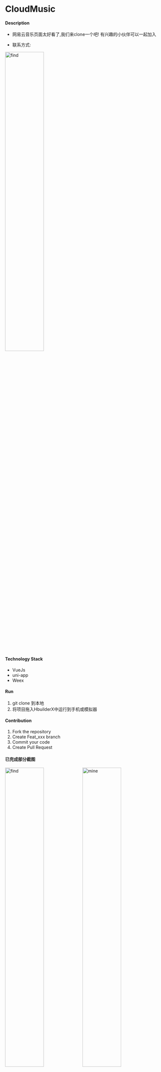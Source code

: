# CloudMusic

#### Description

* 网易云音乐页面太好看了,我们来clone一个吧! 有兴趣的小伙伴可以一起加入

* 联系方式:
<img title="find" src="https://user-images.githubusercontent.com/33248133/64149976-d9067100-ce59-11e9-9b0c-89125d6a513d.jpg" width='50%'>

#### Technology Stack

* VueJs
* uni-app
* Weex

#### Run

1. git clone 到本地
2. 将项目拖入HbuilderX中运行到手机或模拟器


#### Contribution

1. Fork the repository
2. Create Feat_xxx branch
3. Commit your code
4. Create Pull Request

#### 已完成部分截图

<img title="find" src="https://user-images.githubusercontent.com/33248133/56738294-e66e6900-679e-11e9-9d3b-21ec3912ccc3.png" width='50%'><img title="mine" src="https://user-images.githubusercontent.com/33248133/58035743-030e7e80-7b5c-11e9-9452-183b60c985e1.jpg" width='50%'>
